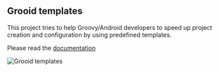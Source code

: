 Grooid templates
-----------------

This project tries to help Groovy/Android developers to speed up
project creation and configuration by using predefined
templates.

Please read the [documentation](http://grooida.github.io/grooid-templates/)

![Grooid templates](https://github.com/grooida/grooid-templates/raw/master/docs/imgs/grooid-templates.png)
